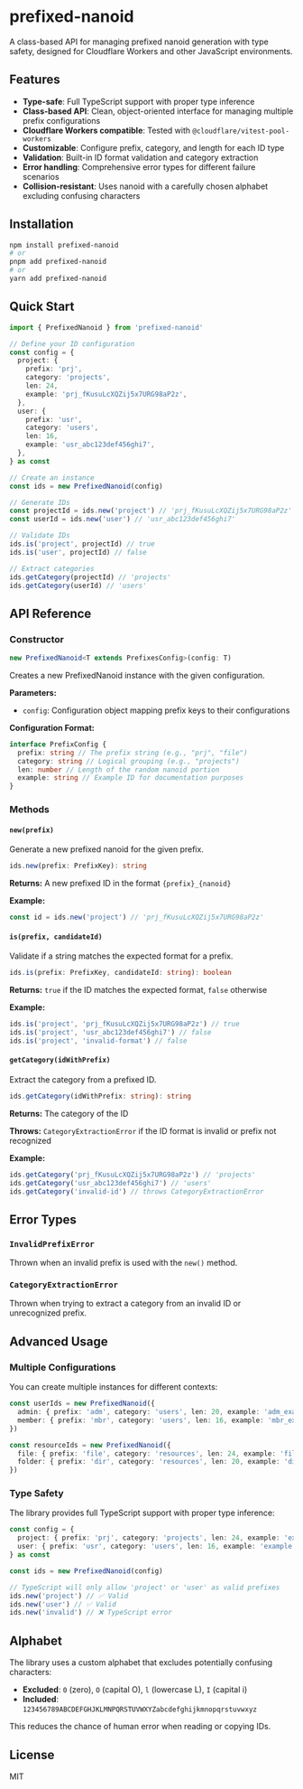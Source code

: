# prefixed-nanoid

A class-based API for managing prefixed nanoid generation with type safety, designed for Cloudflare Workers and other JavaScript environments.

## Features

- **Type-safe**: Full TypeScript support with proper type inference
- **Class-based API**: Clean, object-oriented interface for managing multiple prefix configurations
- **Cloudflare Workers compatible**: Tested with `@cloudflare/vitest-pool-workers`
- **Customizable**: Configure prefix, category, and length for each ID type
- **Validation**: Built-in ID format validation and category extraction
- **Error handling**: Comprehensive error types for different failure scenarios
- **Collision-resistant**: Uses nanoid with a carefully chosen alphabet excluding confusing characters

## Installation

```bash
npm install prefixed-nanoid
# or
pnpm add prefixed-nanoid
# or
yarn add prefixed-nanoid
```

## Quick Start

```typescript
import { PrefixedNanoid } from 'prefixed-nanoid'

// Define your ID configuration
const config = {
  project: {
    prefix: 'prj',
    category: 'projects',
    len: 24,
    example: 'prj_fKusuLcXQZij5x7URG98aP2z',
  },
  user: {
    prefix: 'usr',
    category: 'users',
    len: 16,
    example: 'usr_abc123def456ghi7',
  },
} as const

// Create an instance
const ids = new PrefixedNanoid(config)

// Generate IDs
const projectId = ids.new('project') // 'prj_fKusuLcXQZij5x7URG98aP2z'
const userId = ids.new('user') // 'usr_abc123def456ghi7'

// Validate IDs
ids.is('project', projectId) // true
ids.is('user', projectId) // false

// Extract categories
ids.getCategory(projectId) // 'projects'
ids.getCategory(userId) // 'users'
```

## API Reference

### Constructor

```typescript
new PrefixedNanoid<T extends PrefixesConfig>(config: T)
```

Creates a new PrefixedNanoid instance with the given configuration.

**Parameters:**

- `config`: Configuration object mapping prefix keys to their configurations

**Configuration Format:**

```typescript
interface PrefixConfig {
  prefix: string // The prefix string (e.g., "prj", "file")
  category: string // Logical grouping (e.g., "projects")
  len: number // Length of the random nanoid portion
  example: string // Example ID for documentation purposes
}
```

### Methods

#### `new(prefix)`

Generate a new prefixed nanoid for the given prefix.

```typescript
ids.new(prefix: PrefixKey): string
```

**Returns:** A new prefixed ID in the format `{prefix}_{nanoid}`

**Example:**

```typescript
const id = ids.new('project') // 'prj_fKusuLcXQZij5x7URG98aP2z'
```

#### `is(prefix, candidateId)`

Validate if a string matches the expected format for a prefix.

```typescript
ids.is(prefix: PrefixKey, candidateId: string): boolean
```

**Returns:** `true` if the ID matches the expected format, `false` otherwise

**Example:**

```typescript
ids.is('project', 'prj_fKusuLcXQZij5x7URG98aP2z') // true
ids.is('project', 'usr_abc123def456ghi7') // false
ids.is('project', 'invalid-format') // false
```

#### `getCategory(idWithPrefix)`

Extract the category from a prefixed ID.

```typescript
ids.getCategory(idWithPrefix: string): string
```

**Returns:** The category of the ID

**Throws:** `CategoryExtractionError` if the ID format is invalid or prefix not recognized

**Example:**

```typescript
ids.getCategory('prj_fKusuLcXQZij5x7URG98aP2z') // 'projects'
ids.getCategory('usr_abc123def456ghi7') // 'users'
ids.getCategory('invalid-id') // throws CategoryExtractionError
```

## Error Types

### `InvalidPrefixError`

Thrown when an invalid prefix is used with the `new()` method.

### `CategoryExtractionError`

Thrown when trying to extract a category from an invalid ID or unrecognized prefix.

## Advanced Usage

### Multiple Configurations

You can create multiple instances for different contexts:

```typescript
const userIds = new PrefixedNanoid({
  admin: { prefix: 'adm', category: 'users', len: 20, example: 'adm_example' },
  member: { prefix: 'mbr', category: 'users', len: 16, example: 'mbr_example' },
})

const resourceIds = new PrefixedNanoid({
  file: { prefix: 'file', category: 'resources', len: 24, example: 'file_example' },
  folder: { prefix: 'dir', category: 'resources', len: 20, example: 'dir_example' },
})
```

### Type Safety

The library provides full TypeScript support with proper type inference:

```typescript
const config = {
  project: { prefix: 'prj', category: 'projects', len: 24, example: 'example' },
  user: { prefix: 'usr', category: 'users', len: 16, example: 'example' },
} as const

const ids = new PrefixedNanoid(config)

// TypeScript will only allow 'project' or 'user' as valid prefixes
ids.new('project') // ✅ Valid
ids.new('user') // ✅ Valid
ids.new('invalid') // ❌ TypeScript error
```

## Alphabet

The library uses a custom alphabet that excludes potentially confusing characters:

- **Excluded**: `0` (zero), `O` (capital O), `l` (lowercase L), `I` (capital i)
- **Included**: `123456789ABCDEFGHJKLMNPQRSTUVWXYZabcdefghijkmnopqrstuvwxyz`

This reduces the chance of human error when reading or copying IDs.

## License

MIT
